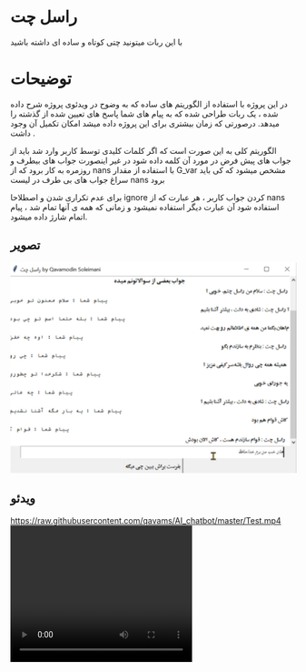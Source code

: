 # راسل چت

با این ربات میتونید چتی کوتاه و ساده ای داشته باشید


# توضیحات


در این پروژه با استفاده از الگوریتم های ساده که به وضوح در ویدئوی پروژه شرح داده شده ، یک ربات طراحی شده که به پیام های شما پاسخ های تعیین شده از گذشته را میدهد. درصورتی که زمان بیشتری برای این پروژه داده میشد امکان تکمیل آن وجود داشت .

الگوریتم کلی به این صورت است که اگر کلمات کلیدی توسط کاربر وارد شد باید از جواب های پیش فرض در مورد آن کلمه داده شود در غیر اینصورت جواب های بیطرف و روزمره به کار برود که از nans با استفاده از مقدار G_var مشخص میشود که کی باید سراغ جواب های بی طرف در لیست nans برود

برای عدم تکراری شدن و اصطلاحا ignore کردن جواب کاربر ، هر عبارت که از nans استفاده شود آن عبارت دیگر استفاده نمیشود و زمانی که همه ی آنها تمام شد ، پیام اتمام شارژ داده میشود.


## تصویر
<img src="Screenshot(910).png">



## ویدئو


https://raw.githubusercontent.com/qavams/AI_chatbot/master/Test.mp4
<video width="320" height="240" controls>
  <source src="Test.mp4" type="video/mp4">
</video>
